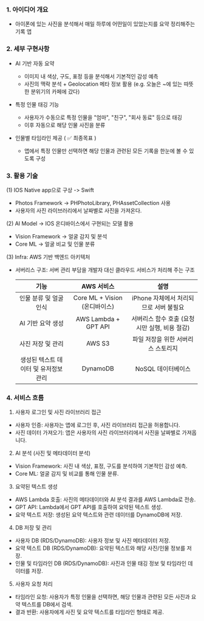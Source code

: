 ### 1. 아이디어 개요

- 아이폰에 있는 사진을 분석해서 매일 하루에 어떤일이 있었는지를 요약 정리해주는 기록 앱

### 2. 세부 구현사항

- AI 기반 자동 요약

  - 이미지 내 색상, 구도, 표정 등을 분석해서 기본적인 감성 예측
  - 사진의 맥락 분석 + Geolocation 메타 정보 활용 (e.g. 오늘은 ~에 있는 따뜻한 분위기의 카페에 갔다)

- 특정 인물 태깅 기능

  - 사용자가 수동으로 특정 인물을 "엄마", "친구", "회사 동료" 등으로 태깅
  - 이후 자동으로 해당 인물 사진을 분류

- 인물별 타임라인 제공 ( ✅ 최종목표 )
  - 앱에서 특정 인물만 선택하면 해당 인물과 관련된 모든 기록을 한눈에 볼 수 있도록 구성

### 3. 활용 기술

(1) IOS Native app으로 구상 -> Swift

- Photos Framework → PHPhotoLibrary, PHAssetCollection 사용
- 사용자의 사진 라이브러리에서 날짜별로 사진을 가져온다.

(2) AI Model -> IOS 온디바이스에서 구현되는 모델 활용

- Vision Framework → 얼굴 감지 및 분석
- Core ML → 얼굴 비교 및 인물 분류

(3) Infra: AWS 기반 백엔드 아키텍처

- 서버리스 구조: 서버 관리 부담을 개발자 대신 클라우드 서비스가 처리해 주는 구조

  |                 기능                  |          AWS 서비스           |                      설명                      |
  | :-----------------------------------: | :---------------------------: | :--------------------------------------------: |
  |        인물 분류 및 얼굴 인식         | Core ML + Vision (온디바이스) |     iPhone 자체에서 처리되므로 서버 불필요     |
  |           AI 기반 요약 생성           |     AWS Lambda + GPT API      | 서버리스 함수 호출 (요청 시만 실행, 비용 절감) |
  |           사진 저장 및 관리           |            AWS S3             |       파일 저장을 위한 서버리스 스토리지       |
  | 생성된 텍스트 데이터 및 유저정보 관리 |           DynamoDB            |               NoSQL 데이터베이스               |

### 4. 서비스 흐름

1. 사용자 로그인 및 사진 라이브러리 접근

- 사용자 인증: 사용자는 앱에 로그인 후, 사진 라이브러리 접근을 허용합니다.
- 사진 데이터 가져오기: 앱은 사용자의 사진 라이브러리에서 사진을 날짜별로 가져옵니다.

2. AI 분석 (사진 및 메타데이터 분석)

- Vision Framework: 사진 내 색상, 표정, 구도를 분석하여 기본적인 감성 예측.
- Core ML: 얼굴 감지 및 비교를 통해 인물 분류.

3. 요약된 텍스트 생성

- AWS Lambda 호출: 사진의 메타데이터와 AI 분석 결과를 AWS Lambda로 전송.
- GPT API: Lambda에서 GPT API를 호출하여 요약된 텍스트 생성.
- 요약 텍스트 저장: 생성된 요약 텍스트와 관련 데이터를 DynamoDB에 저장.

4. DB 저장 및 관리

- 사용자 DB (RDS/DynamoDB): 사용자 정보 및 사진 메타데이터 저장.
- 요약 텍스트 DB (RDS/DynamoDB): 요약된 텍스트와 해당 사진/인물 정보를 저장.
- 인물 및 타임라인 DB (RDS/DynamoDB): 사진과 인물 태깅 정보 및 타임라인 데이터를 저장.

5. 사용자 요청 처리

- 타임라인 요청: 사용자가 특정 인물을 선택하면, 해당 인물과 관련된 모든 사진과 요약 텍스트를 DB에서 검색.
- 결과 반환: 사용자에게 사진 및 요약 텍스트를 타임라인 형태로 제공.
